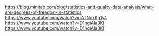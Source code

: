 https://blog.minitab.com/blog/statistics-and-quality-data-analysis/what-are-degrees-of-freedom-in-statistics   
https://www.youtube.com/watch?v=rATNoxKg1yA   
https://www.youtube.com/watch?v=D1hgiAla3KI    
https://www.youtube.com/watch?v=D1hgiAla3KI    
